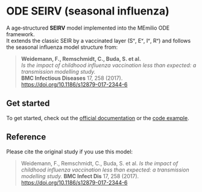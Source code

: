 # ODE SEIRV (seasonal influenza)

A age‑structured **SEIRV** model implemented into the MEmilio ODE framework.  
It extends the classic SEIR by a vaccinated layer (Sᵛ, Eᵛ, Iᵛ, Rᵛ) and follows the seasonal influenza
model structure from:

> **Weidemann, F., Remschmidt, C., Buda, S. et al.**  
> *Is the impact of childhood influenza vaccination less than expected: a transmission modelling study.*  
> **BMC Infectious Diseases** 17, 258 (2017).  
> https://doi.org/10.1186/s12879-017-2344-6

## Get started

To get started, check out the
[official documentation](https://memilio.readthedocs.io/en/latest/cpp/models/oseirv.html)
or the [code example](../../examples/ode_seirv_example.cpp).

## Reference

Please cite the original study if you use this model:

> Weidemann, F., Remschmidt, C., Buda, S. et al. *Is the impact of childhood influenza vaccination less than expected: a transmission modelling study.* **BMC Infect Dis** 17, 258 (2017).  
> https://doi.org/10.1186/s12879-017-2344-6
